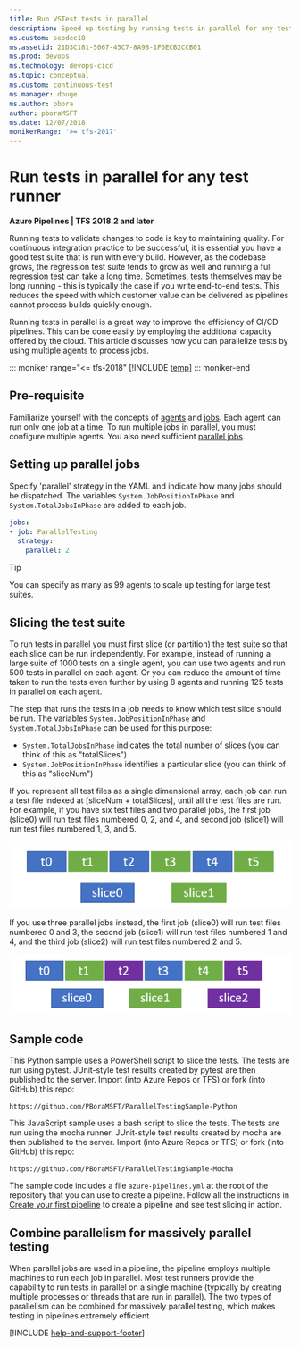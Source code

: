 ```yaml
---
title: Run VSTest tests in parallel
description: Speed up testing by running tests in parallel for any test runner
ms.custom: seodec18
ms.assetid: 21D3C181-5067-45C7-8A98-1F0ECB2CCB01
ms.prod: devops
ms.technology: devops-cicd
ms.topic: conceptual 
ms.custom: continuous-test
ms.manager: douge
ms.author: pbora
author: pboraMSFT
ms.date: 12/07/2018
monikerRange: '>= tfs-2017'
---
```


# Run tests in parallel for any test runner

**Azure Pipelines | TFS 2018.2 and later**

Running tests to validate changes to code is key to maintaining quality.
For continuous integration practice to be successful, it is essential you have a good test suite
that is run with every build. However, as the codebase grows, the regression test suite tends to
grow as well and running a full regression test can take a long time.
Sometimes, tests themselves may be long running - this is typically the case if you write
end-to-end tests. This reduces the speed with which customer value can be delivered as pipelines
cannot process builds quickly enough.

Running tests in parallel is a great way to improve the efficiency of CI/CD pipelines.
This can be done easily by employing the additional capacity offered by the cloud.
This article discusses how you can parallelize tests by using multiple agents to process jobs.

::: moniker range="<= tfs-2018"
[!INCLUDE [temp](../_shared/concept-rename-note.md)]
::: moniker-end

## Pre-requisite

Familiarize yourself with the concepts of [agents](../agents/agents.md) and [jobs](../process/phases.md).
Each agent can run only one job at a time. To run multiple jobs in parallel, you must configure multiple agents.
You also need sufficient [parallel jobs](../licensing/concurrent-jobs.md).


## Setting up parallel jobs

Specify 'parallel' strategy in the YAML and indicate how many jobs should be dispatched.
The variables `System.JobPositionInPhase` and `System.TotalJobsInPhase` are added to each job.

```yaml
jobs:
- job: ParallelTesting
  strategy:
    parallel: 2
```

> [!TIP]
> You can specify as many as 99 agents to scale up testing for large test suites.

## Slicing the test suite

To run tests in parallel you must first slice (or partition) the test suite so that
each slice can be run independently. For example, instead of running a large suite of 1000 tests on a single agent,
you can use two agents and run 500 tests in parallel on each agent.
Or you can reduce the amount of time taken to run the tests even further by using 8 agents and running 125 tests in parallel on each agent.

The step that runs the tests in a job needs to know which test slice should be
run. The variables `System.JobPositionInPhase` and `System.TotalJobsInPhase` can be used for this purpose:

* `System.TotalJobsInPhase` indicates the total number of slices (you can think of this as "totalSlices")
* `System.JobPositionInPhase` identifies a particular slice (you can think of this as "sliceNum") 

If you represent all test files as a single dimensional array, each job can run a test file indexed at
[sliceNum + totalSlices], until all the test files are run. 
For example, if you have six test files and two parallel jobs, the first job (slice0) will run test files
numbered 0, 2, and 4, and second job (slice1) will run test files numbered 1, 3, and 5.

![6 tests in 2 slices](_img/run-tests-in-parallel/2slices.png)

If you use three parallel jobs instead, the first job (slice0) will run test files numbered 0 and 3,
the second job (slice1) will run test files numbered 1 and 4, and the third job (slice2) will run
test files numbered 2 and 5.

![6 tests in 3 slices](_img/run-tests-in-parallel/3slices.png)

## Sample code

This Python sample uses a PowerShell script to slice the tests.
The tests are run using pytest. JUnit-style test results created by pytest are then published to the server.
Import (into Azure Repos or TFS) or fork (into GitHub) this repo:

```
https://github.com/PBoraMSFT/ParallelTestingSample-Python
```

This JavaScript sample uses a bash script to slice the tests.
The tests are run using the mocha runner. JUnit-style test results created by mocha are then published to the server.
Import (into Azure Repos or TFS) or fork (into GitHub) this repo:

```
https://github.com/PBoraMSFT/ParallelTestingSample-Mocha
```

The sample code includes a file `azure-pipelines.yml` at the root of the repository
that you can use to create a pipeline. Follow all the instructions in
[Create your first pipeline](../get-started-yaml.md) to create a pipeline and see test slicing in action.

## Combine parallelism for massively parallel testing

When parallel jobs are used in a pipeline, the pipeline employs multiple machines to run each job in parallel.
Most test runners provide the capability to run tests in parallel on a single machine
(typically by creating multiple processes or threads that are run in parallel).
The two types of parallelism can be combined for massively parallel testing,
which makes testing in pipelines extremely efficient.

[!INCLUDE [help-and-support-footer](_shared/help-and-support-footer.md)] 
